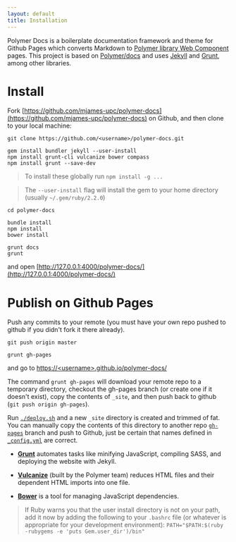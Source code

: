 ```yaml
---
layout: default
title: Installation
---
```


Polymer Docs is a boilerplate documentation framework and theme for Github Pages which converts Markdown to [Polymer library Web Component](https://www.polymer-project.org/1.0/) pages. This project is based on [Polymer/docs](https://github.com/Polymer/docs) and uses [Jekyll](https://jekyllrb.com) and [Grunt](https://gruntjs.com), among other libraries. 

# Install

Fork [https://github.com/mjames-upc/polymer-docs](https://github.com/mjames-upc/polymer-docs) on Github, and then clone to your local machine:

    git clone https://github.com/<username>/polymer-docs.git

    gem install bundler jekyll --user-install
    npm install grunt-cli vulcanize bower compass
    npm install grunt --save-dev

> To install these globally run `npm install -g ...`

> The `--user-install` flag will install the gem to your home directory (usually `~/.gem/ruby/2.2.0`)


    cd polymer-docs

    bundle install
    npm install
    bower install

    grunt docs
    grunt

and open [http://127.0.0.1:4000/polymer-docs/](http://127.0.0.1:4000/polymer-docs/)

# Publish on Github Pages

Push any commits to your remote (you must have your own repo pushed to github if you didn't fork it there already).

    git push origin master

    grunt gh-pages

and go to [https://&lt;username&gt;.github.io/polymer-docs/](https://mjames-upc.github.io/polymer-docs/)

The command `grunt gh-pages` will download your remote repo to a temporary directory, checkout the gh-pages branch (or create one if it doesn't exist), copy the contents of `_site`, and then push back to github (`git push origin gh-pages`). 

Run [`./deploy.sh`](https://github.com/mjames-upc/polymer-docs/blob/master/deploy.sh) and a new `_site` directory is created and trimmed of fat. You can manually copy the contents of this directory to another repo [`gh-pages`](https://github.com/mjames-upc/polymer-docs/tree/gh-pages) branch and push to Github, just be certain that names defined in [`_config.yml`](https://github.com/mjames-upc/polymer-docs/blob/master/_config.yml) are correct.

- **[Grunt](https://gruntjs.com)** automates tasks like minifying JavaScript, compiling SASS, and deploying the website with Jekyll.

- **[Vulcanize](https://github.com/Polymer/vulcanize)** (built by the Polymer team) reduces HTML files and their dependent HTML imports into one file. 

- **[Bower](http://bower.io)** is a tool for managing JavaScript dependencies.


> If Ruby warns you that the user install directory is not on your
path, add it now by adding the following to your `.bashrc` file
(or whatever is appropriate for your development environment):
>`PATH="$PATH:$(ruby -rubygems -e 'puts Gem.user_dir')/bin"`

